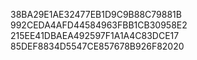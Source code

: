 38BA29E1AE32477EB1D9C9B88C79881B
992CEDA4AFD44584963FBB1CB30958E2
215EE41DBAEA492597F1A1A4C83DCE17
85DEF8834D5547CE857678B926F82020
